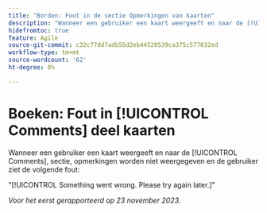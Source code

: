 ```yaml
---
title: "Borden: Fout in de sectie Opmerkingen van kaarten"
description: "Wanneer een gebruiker een kaart weergeeft en naar de [!UICONTROL Comments], sectie, opmerkingen worden niet weergegeven en de gebruiker ziet een fout."
hidefromtoc: true
feature: Agile
source-git-commit: c32c77dd7adb55d2eb44520539ca375c577032ed
workflow-type: tm+mt
source-wordcount: '62'
ht-degree: 0%

---
```



# Boeken: Fout in [!UICONTROL Comments] deel kaarten

Wanneer een gebruiker een kaart weergeeft en naar de [!UICONTROL Comments], sectie, opmerkingen worden niet weergegeven en de gebruiker ziet de volgende fout:

&quot;[!UICONTROL Something went wrong. Please try again later.]&quot;

_Voor het eerst gerapporteerd op 23 november 2023._
